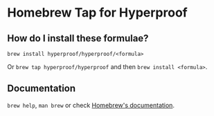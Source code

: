 # Homebrew Tap for Hyperproof

## How do I install these formulae?

`brew install hyperproof/hyperproof/<formula>`

Or `brew tap hyperproof/hyperproof` and then `brew install <formula>`.

## Documentation

`brew help`, `man brew` or check [Homebrew's documentation](https://docs.brew.sh).
